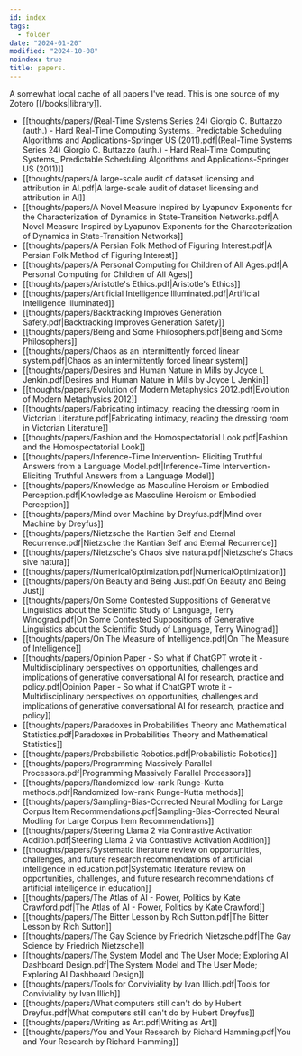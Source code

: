 ```yaml
---
id: index
tags:
  - folder
date: "2024-01-20"
modified: "2024-10-08"
noindex: true
title: papers.
---
```


A somewhat local cache of all papers I've read. This is one source of my Zotero [[/books|library]].

<!-- START PDF DATAVIEW -->

- [[thoughts/papers/(Real-Time Systems Series 24) Giorgio C. Buttazzo (auth.) - Hard Real-Time Computing Systems_ Predictable Scheduling Algorithms and Applications-Springer US (2011).pdf|(Real-Time Systems Series 24) Giorgio C. Buttazzo (auth.) - Hard Real-Time Computing Systems_ Predictable Scheduling Algorithms and Applications-Springer US (2011)]]
- [[thoughts/papers/A large-scale audit of dataset licensing and attribution in AI.pdf|A large-scale audit of dataset licensing and attribution in AI]]
- [[thoughts/papers/A Novel Measure Inspired by Lyapunov Exponents for the Characterization of Dynamics in State-Transition Networks.pdf|A Novel Measure Inspired by Lyapunov Exponents for the Characterization of Dynamics in State-Transition Networks]]
- [[thoughts/papers/A Persian Folk Method of Figuring Interest.pdf|A Persian Folk Method of Figuring Interest]]
- [[thoughts/papers/A Personal Computing for Children of All Ages.pdf|A Personal Computing for Children of All Ages]]
- [[thoughts/papers/Aristotle's Ethics.pdf|Aristotle's Ethics]]
- [[thoughts/papers/Artificial Intelligence Illuminated.pdf|Artificial Intelligence Illuminated]]
- [[thoughts/papers/Backtracking Improves Generation Safety.pdf|Backtracking Improves Generation Safety]]
- [[thoughts/papers/Being and Some Philosophers.pdf|Being and Some Philosophers]]
- [[thoughts/papers/Chaos as an intermittently forced linear system.pdf|Chaos as an intermittently forced linear system]]
- [[thoughts/papers/Desires and Human Nature in Mills by Joyce L Jenkin.pdf|Desires and Human Nature in Mills by Joyce L Jenkin]]
- [[thoughts/papers/Evolution of Modern Metaphysics 2012.pdf|Evolution of Modern Metaphysics 2012]]
- [[thoughts/papers/Fabricating intimacy, reading the dressing room in Victorian Literature.pdf|Fabricating intimacy, reading the dressing room in Victorian Literature]]
- [[thoughts/papers/Fashion and the Homospectatorial Look.pdf|Fashion and the Homospectatorial Look]]
- [[thoughts/papers/Inference-Time Intervention- Eliciting Truthful Answers from a Language Model.pdf|Inference-Time Intervention- Eliciting Truthful Answers from a Language Model]]
- [[thoughts/papers/Knowledge as Masculine Heroism or Embodied Perception.pdf|Knowledge as Masculine Heroism or Embodied Perception]]
- [[thoughts/papers/Mind over Machine by Dreyfus.pdf|Mind over Machine by Dreyfus]]
- [[thoughts/papers/Nietzsche the Kantian Self and Eternal Recurrence.pdf|Nietzsche the Kantian Self and Eternal Recurrence]]
- [[thoughts/papers/Nietzsche's Chaos sive natura.pdf|Nietzsche's Chaos sive natura]]
- [[thoughts/papers/NumericalOptimization.pdf|NumericalOptimization]]
- [[thoughts/papers/On Beauty and Being Just.pdf|On Beauty and Being Just]]
- [[thoughts/papers/On Some Contested Suppositions of Generative Linguistics about the Scientific Study of Language, Terry Winograd.pdf|On Some Contested Suppositions of Generative Linguistics about the Scientific Study of Language, Terry Winograd]]
- [[thoughts/papers/On The Measure of Intelligence.pdf|On The Measure of Intelligence]]
- [[thoughts/papers/Opinion Paper - So what if ChatGPT wrote it - Multidisciplinary perspectives on opportunities, challenges and implications of generative conversational AI for research, practice and policy.pdf|Opinion Paper - So what if ChatGPT wrote it - Multidisciplinary perspectives on opportunities, challenges and implications of generative conversational AI for research, practice and policy]]
- [[thoughts/papers/Paradoxes in Probabilities Theory and Mathematical Statistics.pdf|Paradoxes in Probabilities Theory and Mathematical Statistics]]
- [[thoughts/papers/Probabilistic Robotics.pdf|Probabilistic Robotics]]
- [[thoughts/papers/Programming Massively Parallel Processors.pdf|Programming Massively Parallel Processors]]
- [[thoughts/papers/Randomized low-rank Runge-Kutta methods.pdf|Randomized low-rank Runge-Kutta methods]]
- [[thoughts/papers/Sampling-Bias-Corrected Neural Modling for Large Corpus Item Recommendations.pdf|Sampling-Bias-Corrected Neural Modling for Large Corpus Item Recommendations]]
- [[thoughts/papers/Steering Llama 2 via Contrastive Activation Addition.pdf|Steering Llama 2 via Contrastive Activation Addition]]
- [[thoughts/papers/Systematic literature review on opportunities, challenges, and future research recommendations of artificial intelligence in education.pdf|Systematic literature review on opportunities, challenges, and future research recommendations of artificial intelligence in education]]
- [[thoughts/papers/The Atlas of AI - Power, Politics by Kate Crawford.pdf|The Atlas of AI - Power, Politics by Kate Crawford]]
- [[thoughts/papers/The Bitter Lesson by Rich Sutton.pdf|The Bitter Lesson by Rich Sutton]]
- [[thoughts/papers/The Gay Science by Friedrich Nietzsche.pdf|The Gay Science by Friedrich Nietzsche]]
- [[thoughts/papers/The System Model and The User Mode; Exploring AI Dashboard Design.pdf|The System Model and The User Mode; Exploring AI Dashboard Design]]
- [[thoughts/papers/Tools for Conviviality by Ivan Illich.pdf|Tools for Conviviality by Ivan Illich]]
- [[thoughts/papers/What computers still can't do by Hubert Dreyfus.pdf|What computers still can't do by Hubert Dreyfus]]
- [[thoughts/papers/Writing as Art.pdf|Writing as Art]]
- [[thoughts/papers/You and Your Research by Richard Hamming.pdf|You and Your Research by Richard Hamming]]

<!-- END PDF DATAVIEW -->
